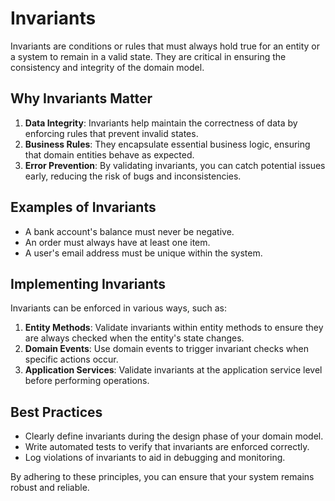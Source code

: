 # Invariants

Invariants are conditions or rules that must always hold true for an entity or a system to remain in a valid state. They are critical in ensuring the consistency and integrity of the domain model.

## Why Invariants Matter

1. **Data Integrity**: Invariants help maintain the correctness of data by enforcing rules that prevent invalid states.
2. **Business Rules**: They encapsulate essential business logic, ensuring that domain entities behave as expected.
3. **Error Prevention**: By validating invariants, you can catch potential issues early, reducing the risk of bugs and inconsistencies.

## Examples of Invariants

- A bank account's balance must never be negative.
- An order must always have at least one item.
- A user's email address must be unique within the system.

## Implementing Invariants

Invariants can be enforced in various ways, such as:

1. **Entity Methods**: Validate invariants within entity methods to ensure they are always checked when the entity's state changes.
2. **Domain Events**: Use domain events to trigger invariant checks when specific actions occur.
3. **Application Services**: Validate invariants at the application service level before performing operations.

## Best Practices

- Clearly define invariants during the design phase of your domain model.
- Write automated tests to verify that invariants are enforced correctly.
- Log violations of invariants to aid in debugging and monitoring.

By adhering to these principles, you can ensure that your system remains robust and reliable.
